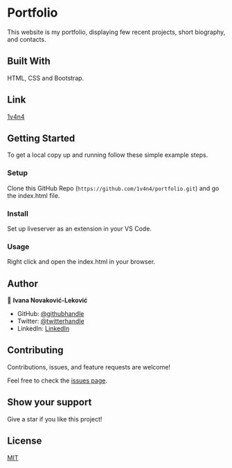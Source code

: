 # Portfolio

This website is my portfolio, displaying few recent projects, short biography, and contacts.

## Built With

HTML, CSS and Bootstrap.

## Link

[1v4n4](https://1v4n4.github.io/portfolio-test-version/)

## Getting Started
To get a local copy up and running follow these simple example steps.

### Setup

Clone this GitHub Repo (`https://github.com/1v4n4/portfolio.git`) and go the index.html file.

### Install

Set up liveserver as an extension in your VS Code.

### Usage

Right click and open the index.html in your browser.

## Author

👤 **Ivana Novaković-Leković**

- GitHub: [@githubhandle](https://github.com/1v4n4)
- Twitter: [@twitterhandle](https://twitter.com/codeIv1)
- LinkedIn: [LinkedIn](https://www.linkedin.com/in/1v4n4/)


## Contributing

Contributions, issues, and feature requests are welcome!

Feel free to check the [issues page](https://github.com/1v4n4/portfolio/issues).

## Show your support

Give a star if you like this project!

## License

[MIT](https://en.wikipedia.org/wiki/MIT_License)
